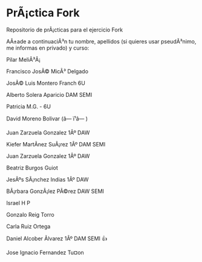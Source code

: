 
# PrÃ¡ctica Fork


Repositorio de prÃ¡cticas para el ejercicio Fork

AÃ±ade a continuaciÃ³n tu nombre, apellidos (si quieres usar pseudÃ³nimo, me informas en privado) y curso:

Pilar MeliÃ³Â¡

Francisco JosÃ© MicÃ³ Delgado

JosÃ© Luis Montero Franch 6U

Alberto Solera Aparicio DAM SEMI

Patricia M.G. - 6U

David Moreno Bolivar (â— ï¹â— )

Juan Zarzuela Gonzalez 1Âº DAW

Kiefer MartÃ­nez SuÃ¡rez 1Âº DAM SEMI

Juan Zarzuela Gonzalez  1Âº DAW


Beatriz Burgos Guiot

JesÃºs SÃ¡nchez Indias 1Âº DAW


BÃ¡rbara GonzÃ¡lez PÃ©rez DAW SEMI



Israel H P

Gonzalo Reig Torro



Carla Ruiz Ortega

Daniel Alcober Ãlvarez 1Âº DAM SEMI :+1:


Jose Ignacio Fernandez Tu¤on 
